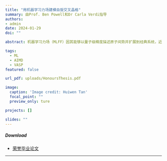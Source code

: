```yaml
---
title: "用机器学习力场建模自旋交叉晶格"
summary: 由Prof. Ben Powell和Dr Carla Verdi指导
authors:
- admin
date: 2024-01-29
doi: ""

abstract: 机器学习力场（MLFF）因其能够以量子级精度描述原子间势并扩展到经典系统，近年来受到了越来越多的关注。机器学习势的精度高度依赖于所选的从头算参考方法。然而，使用密度泛函理论（DFT）对自旋交叉（SCO）晶格进行建模仍存在挑战，尤其是在预测高低自旋状态能量差（在0 K时称为焓差）时难以平衡精度与效率。本文中，采用了一种半经验DFT方法，在分子动力学（MD）模拟过程中即时训练[Fe(ptz)~6~]\(BF~4~)~2~（ptz = 1-丙基四唑）的机器学习力场。所开发的MLFF在在一系列基准测试中表现出与DFT相当的精度，同时具有更高的计算效率，并成功通过拟谐波近似预测了SCO系统的热膨胀效应。本研究为使用DFT建模SCO系统提供了关键见解，强调了在焓差计算中零点效应的重要性。将可靠的DFT参考与MLFF结合，为精确且高效模拟SCO系统晶格动力学提供了一种有前景的策略。此外，本文还提出了一种基于MLFF驱动MD模拟的潜在方案。

tags:
  - ML
  - AIMD
  - VASP
featured: false

url_pdf: uploads/HonoursThesis.pdf

image:
  caption: 'Image credit: Huiwen Tan'
  focal_point: ""
  preview_only: ture

projects: []

slides: ""
---
```


##### Download

+ [荣誉毕业论文](HonoursThesis.pdf)

---